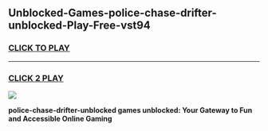 
## Unblocked-Games-police-chase-drifter-unblocked-Play-Free-vst94
<h3>
<a href="https://premium76.site?title=police-chase-drifter-unblocked&ref=10A">CLICK TO PLAY</a></h3>
<hr>

<h3>
<a href="https://premium76.site?title=police-chase-drifter-unblocked&ref=10A">CLICK 2 PLAY</a>
  
</h3>

<a href="https://premium76.site?title=police-chase-drifter-unblocked&ref=10A"><img src="https://clearcache.store/games.png"></a>


**police-chase-drifter-unblocked games unblocked: Your Gateway to Fun and Accessible Online Gaming**
